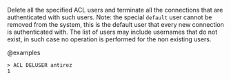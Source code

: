 Delete all the specified ACL users and terminate all the connections that are
authenticated with such users. Note: the special `default` user cannot be
removed from the system, this is the default user that every new connection
is authenticated with. The list of users may include usernames that do not
exist, in such case no operation is performed for the non existing users.

@examples

```
> ACL DELUSER antirez
1
```

